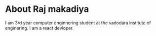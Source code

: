 # About Raj makadiya
I am 3rd year computer enginnering student at the vadodara institute of enginering.
I am a react devloper.
